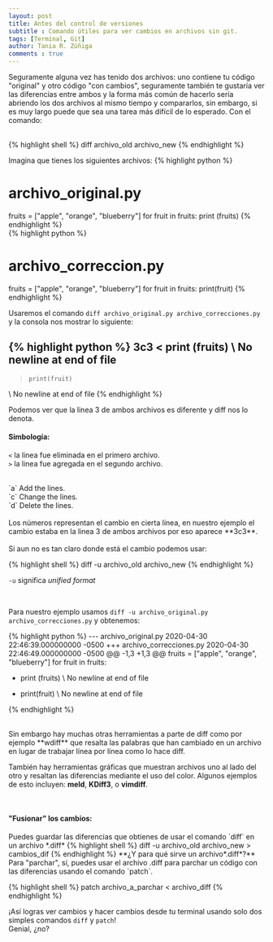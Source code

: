 ```yaml
---
layout: post
title: Antes del control de versiones
subtitle : Comando útiles para ver cambios en archivos sin git.
tags: [Terminal, Git]
author: Tania R. Zúñiga
comments : true
---
```


Seguramente alguna vez has tenido dos archivos: uno contiene tu código "original" y otro código "con cambios", seguramente también te gustaría ver las diferencias entre ambos y la forma más común de hacerlo sería abriendo los dos archivos al mismo tiempo y compararlos, sin embargo, si es muy largo puede que sea una tarea más difícil de lo esperado. Con el comando:

<br>
{% highlight shell %}
diff  archivo_old  archivo_new
{% endhighlight %}

Imagina que tienes los siguientes archivos:
{% highlight python %}
# archivo_original.py
fruits = ["apple", "orange", "blueberry"]
for fruit in fruits:
    print (fruits)
{% endhighlight %}
<br>
{% highlight python %}
# archivo_correccion.py
fruits = ["apple", "orange", "blueberry"]
for fruit in fruits:
    print(fruit)
{% endhighlight %}

Usaremos el comando `diff archivo_original.py archivo_correcciones.py` y la consola nos mostrar lo siguiente:

{% highlight python %}
3c3
<     print (fruits)
\ No newline at end of file
---
>     print(fruit)
\ No newline at end of file
{% endhighlight %}

Podemos ver que la linea 3 de ambos archivos es diferente y diff nos lo denota.

<h4>Simbología:</h4>

`<` la linea fue eliminada en el primero archivo.
<br>
`>` la linea fue agregada en el segundo archivo.
<br>
 
<br>
`a`  Add the lines.
<br>
`c`  Change the lines.
<br>
`d`  Delete the lines.
<br>

<br>
Los números representan el cambio en cierta línea, en nuestro ejemplo el cambio estaba en la linea 3 de ambos archivos por eso aparece **3c3**.
<br>

<br>
Si aun no es tan claro donde está el cambio podemos usar:

{% highlight shell %}
diff -u  archivo_old  archivo_new
{% endhighlight %}

`-u` significa *unified format*

<br>

Para nuestro ejemplo usamos `diff -u archivo_original.py archivo_correcciones.py` y obtenemos:

{% highlight python %}
--- archivo_original.py	2020-04-30 22:46:39.000000000 -0500
+++ archivo_correcciones.py	2020-04-30 22:46:49.000000000 -0500
@@ -1,3 +1,3 @@
 fruits = ["apple", "orange", "blueberry"]
 for fruit in fruits:
-    print (fruits)
\ No newline at end of file
+    print(fruit)
\ No newline at end of file

{% endhighlight %}

<br>
Sin embargo hay muchas otras herramientas a parte de diff como por ejemplo **wdiff** que resalta las palabras que han cambiado en un archivo en lugar de trabajar línea por línea como lo hace diff.

También hay herramientas gráficas que muestran archivos uno al lado del otro y resaltan las diferencias mediante el uso del color. Algunos ejemplos de esto incluyen:
**meld**, **KDiff3**, o **vimdiff**.

<br>
<h4>"Fusionar" los cambios:</h4>
Puedes guardar las diferencias que obtienes de usar el comando `diff` en un archivo *.diff*
{% highlight shell %}
diff -u  archivo_old archivo_new > cambios_dif
{% endhighlight %}
**¿Y para qué sirve un archivo*.diff*?**
<br>
Para "parchar", sí, puedes usar el archivo .diff para parchar un código con las diferencias usando el comando `patch`.

{% highlight shell %}
patch   archivo_a_parchar   <   archivo_diff
{% endhighlight %}

¡Así logras ver cambios y hacer cambios desde tu 
terminal usando solo dos simples comandos `diff` y `patch`!
<br>
Genial, ¿no?
<br>

